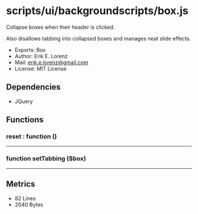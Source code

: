# scripts/ui/backgroundscripts/box.js


Collapse boxes when their header is clicked.

Also disallows tabbing into collapsed boxes and manages neat slide effects.

* Exports: Box
* Author: Erik E. Lorenz 
* Mail: <erik.e.lorenz@gmail.com>
* License: MIT License


## Dependencies


* JQuery


## Functions

###     reset : function ()

---

###     function setTabbing ($box)

---

## Metrics

* 82 Lines
* 2040 Bytes

